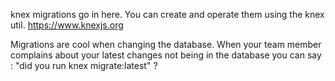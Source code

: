 knex migrations go in here. You can create and operate them using the knex util. https://www.knexjs.org

Migrations are cool when changing the database. When your team member complains about your latest changes  not being in the database you can say : "did you run knex migrate:latest" ?


